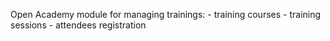 Open Academy module for managing trainings:
    - training courses
    - training sessions
    - attendees registration
